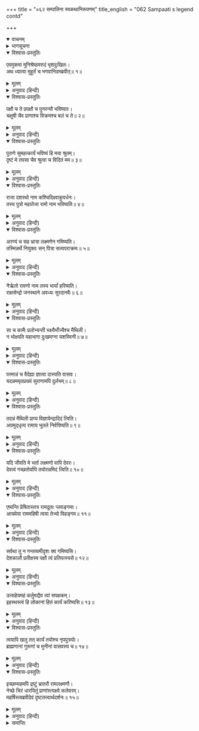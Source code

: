 +++
title = "०६२ सम्पातिना स्वकथानिरूपणम्"
title_english = "062 Sampaati s legend contd"

+++
<details open><summary>वाचनम्</summary>
<div caption="श्रीराम-हरिसीताराममूर्ति-घनपाठिभ्यां वचनम्" class="audioEmbed" src="https://archive.org/download/Ramayana-recitation-Sriram-harisItArAmamUrti-Ghanapaati-v2/Kanda_4/Kanda_4_KSK-062-Sampaati_s_legend_[contd.].mp3"></div>
</details>

<details><summary>भागसूचना</summary>

62. निशाकर मुनिका सम्पातिको सान्त्वना देते हुए उन्हें भावी श्रीरामचन्द्रजीके कार्यमें सहायता देनेके लिये जीवित रहनेका आदेश देना
</details>

<details open><summary>विश्वास-प्रस्तुतिः</summary>

एवमुक्त्वा मुनिश्रेष्ठमरुदं भृशदुःखितः।  
अथ ध्यात्वा मुहूर्तं च भगवानिदमब्रवीत्॥ १॥
</details>

<details><summary>मूलम्</summary>

एवमुक्त्वा मुनिश्रेष्ठमरुदं भृशदुःखितः।  
अथ ध्यात्वा मुहूर्तं च भगवानिदमब्रवीत्॥ १॥
</details>

<details><summary>अनुवाद (हिन्दी)</summary>

‘वानरो! उन मुनिश्रेष्ठसे ऐसा कहकर मैं बहुत दुःखी हो विलाप करने लगा। मेरी बात सुनकर थोड़ी देरतक ध्यान करनेके बाद महर्षि भगवान् निशाकर बोले—॥ १॥
</details>

<details open><summary>विश्वास-प्रस्तुतिः</summary>

पक्षौ च ते प्रपक्षौ च पुनरन्यौ भविष्यतः।  
चक्षुषी चैव प्राणाश्च विक्रमश्च बलं च ते॥ २॥
</details>

<details><summary>मूलम्</summary>

पक्षौ च ते प्रपक्षौ च पुनरन्यौ भविष्यतः।  
चक्षुषी चैव प्राणाश्च विक्रमश्च बलं च ते॥ २॥
</details>

<details><summary>अनुवाद (हिन्दी)</summary>

‘सम्पाते! चिन्ता न करो। तुम्हारे छोटे और बड़े दोनों तरहके पंख फिर नये निकल आयेंगे। आँखें भी ठीक हो जायँगी तथा खोयी हुई प्राणशक्ति, बल और पराक्रम—सब लौट आयेंगे॥ २॥
</details>

<details open><summary>विश्वास-प्रस्तुतिः</summary>

पुराणे सुमहत्कार्यं भविष्यं हि मया श्रुतम्।  
दृष्टं मे तपसा चैव श्रुत्वा च विदितं मम॥ ३॥
</details>

<details><summary>मूलम्</summary>

पुराणे सुमहत्कार्यं भविष्यं हि मया श्रुतम्।  
दृष्टं मे तपसा चैव श्रुत्वा च विदितं मम॥ ३॥
</details>

<details><summary>अनुवाद (हिन्दी)</summary>

‘मैंने पुराणमें आगे होनेवाले अनेक बड़े-बड़े कार्योंकी बात सुनी है। सुनकर तपस्याके द्वारा भी मैंने उन सब बातोंको प्रत्यक्ष किया और जाना है॥ ३॥
</details>

<details open><summary>विश्वास-प्रस्तुतिः</summary>

राजा दशरथो नाम कश्चिदिक्ष्वाकुवर्धनः।  
तस्य पुत्रो महातेजा रामो नाम भविष्यति॥ ४॥
</details>

<details><summary>मूलम्</summary>

राजा दशरथो नाम कश्चिदिक्ष्वाकुवर्धनः।  
तस्य पुत्रो महातेजा रामो नाम भविष्यति॥ ४॥
</details>

<details><summary>अनुवाद (हिन्दी)</summary>

‘इक्ष्वाकुवंशकी कीर्ति बढ़ानेवाले कोई दशरथ नामसे प्रसिद्ध राजा होंगे। उनके एक महातेजस्वी पुत्र होंगे, जिनकी श्रीरामके नामसे प्रसिद्धि होगी॥ ४॥
</details>

<details open><summary>विश्वास-प्रस्तुतिः</summary>

अरण्यं च सह भ्रात्रा लक्ष्मणेन गमिष्यति।  
तस्मिन्नर्थे नियुक्तः सन् पित्रा सत्यपराक्रमः॥ ५॥
</details>

<details><summary>मूलम्</summary>

अरण्यं च सह भ्रात्रा लक्ष्मणेन गमिष्यति।  
तस्मिन्नर्थे नियुक्तः सन् पित्रा सत्यपराक्रमः॥ ५॥
</details>

<details><summary>अनुवाद (हिन्दी)</summary>

‘सत्यपराक्रमी श्रीरामचन्द्रजी अपनी पत्नी सीता और भाई लक्ष्मणके साथ वनमें जायँगे; इसके लिये उन्हें पिताकी ओरसे आज्ञा प्राप्त होगी॥ ५॥
</details>

<details open><summary>विश्वास-प्रस्तुतिः</summary>

नैर्ऋतो रावणो नाम तस्य भार्यां हरिष्यति।  
राक्षसेन्द्रो जनस्थाने अवध्यः सुरदानवैः॥ ६॥
</details>

<details><summary>मूलम्</summary>

नैर्ऋतो रावणो नाम तस्य भार्यां हरिष्यति।  
राक्षसेन्द्रो जनस्थाने अवध्यः सुरदानवैः॥ ६॥
</details>

<details><summary>अनुवाद (हिन्दी)</summary>

‘वनवास-कालमें जनस्थानमें रहते समय उनकी पत्नी सीताको राक्षसोंका राजा रावण नामक असुर हर ले जायगा। वह देवताओं और दानवोंके लिये भी अवध्य होगा॥ ६॥
</details>

<details open><summary>विश्वास-प्रस्तुतिः</summary>

सा च कामैः प्रलोभ्यन्ती भक्ष्यैर्भोज्यैश्च मैथिली।  
न भोक्ष्यति महाभागा दुःखमग्ना यशस्विनी॥ ७॥
</details>

<details><summary>मूलम्</summary>

सा च कामैः प्रलोभ्यन्ती भक्ष्यैर्भोज्यैश्च मैथिली।  
न भोक्ष्यति महाभागा दुःखमग्ना यशस्विनी॥ ७॥
</details>

<details><summary>अनुवाद (हिन्दी)</summary>

‘मिथिलेशकुमारी सीता बड़ी ही यशस्विनी और सौभाग्यवती होगी। यद्यपि राक्षसराजकी ओरसे उसको तरह-तरहके भोगों और भक्ष्य-भोज्य आदि पदार्थोंका प्रलोभन दिया जायगा, तथापि वह उन्हें स्वीकार नहीं करेगी और निरन्तर अपने पतिके लिये चिन्तित होकर दुःखमें डूबी रहेगी॥ ७॥
</details>

<details open><summary>विश्वास-प्रस्तुतिः</summary>

परमान्नं च वैदेह्या ज्ञात्वा दास्यति वासवः।  
यदन्नममृतप्रख्यं सुराणामपि दुर्लभम्॥ ८॥
</details>

<details><summary>मूलम्</summary>

परमान्नं च वैदेह्या ज्ञात्वा दास्यति वासवः।  
यदन्नममृतप्रख्यं सुराणामपि दुर्लभम्॥ ८॥
</details>

<details><summary>अनुवाद (हिन्दी)</summary>

‘सीता राक्षसका अन्न नहीं ग्रहण करती—यह मालूम होनेपर देवराज इन्द्र उसके लिये अमृतके समान खीर, जो देवताओंको दुर्लभ है, निवेदन करेंगे॥ ८॥
</details>

<details open><summary>विश्वास-प्रस्तुतिः</summary>

तदन्नं मैथिली प्राप्य विज्ञायेन्द्रादिदं त्विति।  
अग्रमुद‍्धृत्य रामाय भूतले निर्वपिष्यति॥ ९॥
</details>

<details><summary>मूलम्</summary>

तदन्नं मैथिली प्राप्य विज्ञायेन्द्रादिदं त्विति।  
अग्रमुद‍्धृत्य रामाय भूतले निर्वपिष्यति॥ ९॥
</details>

<details><summary>अनुवाद (हिन्दी)</summary>

‘उस अन्नको इन्द्रका दिया हुआ जानकर जानकी उसे स्वीकार कर लेगी और सबसे पहले उसमेंसे अग्रभाग निकालकर श्रीरामचन्द्रजीके उद्देश्यसे पृथ्वीपर रखकर अर्पण करेगी॥ ९॥
</details>

<details open><summary>विश्वास-प्रस्तुतिः</summary>

यदि जीवति मे भर्ता लक्ष्मणो वापि देवरः।  
देवत्वं गच्छतोर्वापि तयोरन्नमिदं त्विति॥ १०॥
</details>

<details><summary>मूलम्</summary>

यदि जीवति मे भर्ता लक्ष्मणो वापि देवरः।  
देवत्वं गच्छतोर्वापि तयोरन्नमिदं त्विति॥ १०॥
</details>

<details><summary>अनुवाद (हिन्दी)</summary>

‘उस समय वह इस प्रकार कहेगी—‘मेरे पति भगवान् श्रीराम तथा देवर लक्ष्मण यदि जीवित हों अथवा देवभावको प्राप्त हो गये हों, यह अन्न उनके लिये समर्पित है’॥ १०॥
</details>

<details open><summary>विश्वास-प्रस्तुतिः</summary>

एष्यन्ति प्रेषितास्तत्र रामदूताः प्लवङ्गमाः।  
आख्येया राममहिषी त्वया तेभ्यो विहङ्गम॥ ११॥
</details>

<details><summary>मूलम्</summary>

एष्यन्ति प्रेषितास्तत्र रामदूताः प्लवङ्गमाः।  
आख्येया राममहिषी त्वया तेभ्यो विहङ्गम॥ ११॥
</details>

<details><summary>अनुवाद (हिन्दी)</summary>

‘सम्पाते! रघुनाथजीके भेजे हुए उनके दूत वानर यहाँ सीताका पता लगाते हुए आयेंगे। उन्हें तुम श्रीरामकी महारानी सीताका पता बताना॥ ११॥
</details>

<details open><summary>विश्वास-प्रस्तुतिः</summary>

सर्वथा तु न गन्तव्यमीदृशः क्व गमिष्यसि।  
देशकालौ प्रतीक्षस्व पक्षौ त्वं प्रतिपत्स्यसे॥ १२॥
</details>

<details><summary>मूलम्</summary>

सर्वथा तु न गन्तव्यमीदृशः क्व गमिष्यसि।  
देशकालौ प्रतीक्षस्व पक्षौ त्वं प्रतिपत्स्यसे॥ १२॥
</details>

<details><summary>अनुवाद (हिन्दी)</summary>

‘यहाँसे किसी तरह कभी दूसरी जगह न जाना। ऐसी दशामें तुम जाओगे भी कहाँ। देश और कालकी प्रतीक्षा करो। तुम्हें फिर नये पंख प्राप्त हो जायँगे॥ १२॥
</details>

<details open><summary>विश्वास-प्रस्तुतिः</summary>

उत्सहेयमहं कर्तुमद्यैव त्वां सपक्षकम्।  
इहस्थस्त्वं हि लोकानां हितं कार्यं करिष्यसि॥ १३॥
</details>

<details><summary>मूलम्</summary>

उत्सहेयमहं कर्तुमद्यैव त्वां सपक्षकम्।  
इहस्थस्त्वं हि लोकानां हितं कार्यं करिष्यसि॥ १३॥
</details>

<details><summary>अनुवाद (हिन्दी)</summary>

‘यद्यपि मैं आज ही तुम्हें पंखयुक्त कर सकता हूँ; फिर भी इसलिये ऐसा नहीं करता कि यहाँ रहनेपर तुम संसारके लिये हितकर कार्य कर सकोगे॥ १३॥
</details>

<details open><summary>विश्वास-प्रस्तुतिः</summary>

त्वयापि खलु तत् कार्यं तयोश्च नृपपुत्रयोः।  
ब्राह्मणानां गुरूणां च मुनीनां वासवस्य च॥ १४॥
</details>

<details><summary>मूलम्</summary>

त्वयापि खलु तत् कार्यं तयोश्च नृपपुत्रयोः।  
ब्राह्मणानां गुरूणां च मुनीनां वासवस्य च॥ १४॥
</details>

<details><summary>अनुवाद (हिन्दी)</summary>

‘तुम भी उन दोनों राजकुमारोंके कार्यमें सहायता करना। वह कार्य केवल उन्हींका नहीं, समस्त ब्राह्मणों, गुरुजनों, मुनियों और देवराज इन्द्रका भी है॥ १४॥
</details>

<details open><summary>विश्वास-प्रस्तुतिः</summary>

इच्छाम्यहमपि द्रष्टुं भ्रातरौ रामलक्ष्मणौ।  
नेच्छे चिरं धारयितुं प्राणांस्त्यक्ष्ये कलेवरम्।  
महर्षिस्त्वब्रवीदेवं दृष्टतत्त्वार्थदर्शनः॥ १५॥
</details>

<details><summary>मूलम्</summary>

इच्छाम्यहमपि द्रष्टुं भ्रातरौ रामलक्ष्मणौ।  
नेच्छे चिरं धारयितुं प्राणांस्त्यक्ष्ये कलेवरम्।  
महर्षिस्त्वब्रवीदेवं दृष्टतत्त्वार्थदर्शनः॥ १५॥
</details>

<details><summary>अनुवाद (हिन्दी)</summary>

‘यद्यपि मैं भी उन दोनों भाइयोंका दर्शन करना चाहता हूँ; परंतु अधिक कालतक इन प्राणोंको धारण करनेकी इच्छा नहीं है। अतः वह समय आनेसे पहले ही मैं प्राणोंको त्याग दूँगा’ ऐसा उन तत्त्वदर्शी महर्षिने मुझे कहा था’॥
</details>

<details><summary>समाप्तिः</summary>

इत्यार्षे श्रीमद्रामायणे वाल्मीकीये आदिकाव्ये किष्किन्धाकाण्डे द्विषष्टितमः सर्गः॥ ६२॥  
इस प्रकार श्रीवाल्मीकिनिर्मित आर्षरामायण आदिकाव्यके किष्किन्धाकाण्डमें बासठवाँ सर्ग पूरा हुआ॥ ६२॥
</details>

